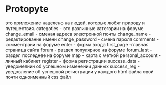 # Protopyte
это приложение нацелено на людей, которые любят природу и путешествия.
categoties - это различные категории на форуме
change_email - сменая адреса электронной почты
change_name - редактирование имени
change_password - смена пароля
comments - комментраии на форуме
enter - форма входа
first_page -главная страница сайта
forum - раздел популярное на форуме
forum_last - раздел последнее на форуме
map - карта с меткой
personal_account - личный кабинет
register - форма регистрации
success_data - уведомелнин об успешном изменении данных
success_reg - уведовление об успешной регистрации
у каждого html файла свой почти одноименный css файл

